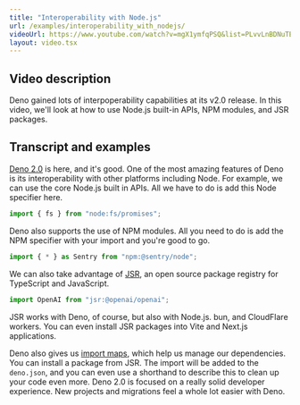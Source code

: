 ```yaml
---
title: "Interoperability with Node.js"
url: /examples/interoperability_with_nodejs/
videoUrl: https://www.youtube.com/watch?v=mgX1ymfqPSQ&list=PLvvLnBDNuTEov9EBIp3MMfHlBxaKGRWTe&index=2
layout: video.tsx
---
```


## Video description

Deno gained lots of interpoperability capabilities at its v2.0 release. In this
video, we'll look at how to use Node.js built-in APIs, NPM modules, and JSR
packages.

## Transcript and examples

[Deno 2.0](https://deno.com/blog/v2) is here, and it's good. One of the most
amazing features of Deno is its interoperability with other platforms including
Node. For example, we can use the core Node.js built in APIs. All we have to do
is add this Node specifier here.

```ts
import { fs } from "node:fs/promises";
```

Deno also supports the use of NPM modules. All you need to do is add the NPM
specifier with your import and you're good to go.

```ts
import { * } as Sentry from "npm:@sentry/node";
```

We can also take advantage of [JSR](https://jsr.io), an open source package
registry for TypeScript and JavaScript.

```ts
import OpenAI from "jsr:@openai/openai";
```

JSR works with Deno, of course, but also with Node.js. bun, and CloudFlare
workers. You can even install JSR packages into Vite and Next.js applications.

Deno also gives us
[import maps](https://docs.deno.com/runtime/fundamentals/modules/#differentiating-between-imports-or-importmap-in-deno.json-and---import-map-option),
which help us manage our dependencies. You can install a package from JSR. The
import will be added to the `deno.json`, and you can even use a shorthand to
describe this to clean up your code even more. Deno 2.0 is focused on a really
solid developer experience. New projects and migrations feel a whole lot easier
with Deno.
